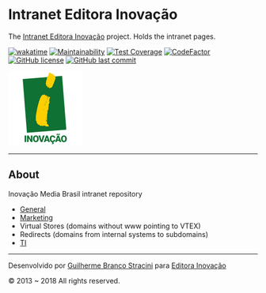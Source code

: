 # Intranet Editora Inovação

The [Intranet Editora Inovação](https://intranet.editorainovacao.com.br/) project. Holds the intranet pages.

[![wakatime](https://wakatime.com/badge/github/InovacaoMediaBrasil/Intranet.svg)](https://wakatime.com/badge/github/InovacaoMediaBrasil/Intranet)
[![Maintainability](https://api.codeclimate.com/v1/badges/fb6ff3eb199f04fc4f74/maintainability)](https://codeclimate.com/github/InovacaoMediaBrasil/Intranet/maintainability)
[![Test Coverage](https://api.codeclimate.com/v1/badges/fb6ff3eb199f04fc4f74/test_coverage)](https://codeclimate.com/github/InovacaoMediaBrasil/Intranet/test_coverage)
[![CodeFactor](https://www.codefactor.io/repository/github/inovacaomediabrasil/intranet/badge)](https://www.codefactor.io/repository/github/inovacaomediabrasil/intranet)
[![GitHub license](https://img.shields.io/github/license/InovacaoMediaBrasil/Intranet)](https://github.com/InovacaoMediaBrasil/Intranet)
[![GitHub last commit](https://img.shields.io/github/last-commit/InovacaoMediaBrasil/Intranet/main)](https://github.com/InovacaoMediaBrasil/Intranet)

![EditoraInovacao](logo.png)

---

## About

Inovação Media Brasil intranet repository

- [General](https://intranet.editorainovacao.com.br)
- [Marketing](https://marketing.editorainovacao.com.br)
- Virtual Stores (domains without www pointing to VTEX)
- Redirects (domains from internal systems to subdomains)
- [TI](https://ti.editorainovacao.com.br)

---

Desenvolvido por [Guilherme Branco Stracini](https://www.guilhermebranco.com.br) para [Editora Inovação](https://www.editorainovacao.com.br)

© 2013 ~ 2018 All rights reserved.
